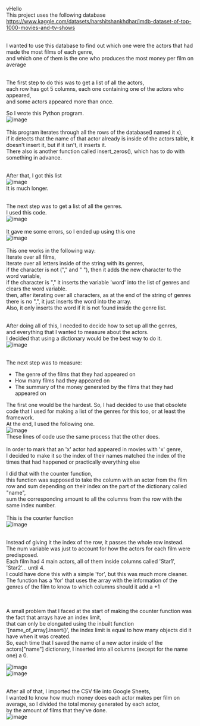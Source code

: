 vHello<br>
This project uses the following database <br> 
https://www.kaggle.com/datasets/harshitshankhdhar/imdb-dataset-of-top-1000-movies-and-tv-shows<br><br> 


I wanted to use this database to find out which one were the actors that had made the most films of each genre, <br> 
and which one of them is the one who produces the most money per film on average<br> <br> 

The first step to do this was to get a list of all the actors,<br>
each row has got 5 columns, each one containing one of the actors who appeared,<br>
and some actors appeared more than once.<br>

So I wrote this Python program.<br>
![image](https://github.com/sneppington/wa/assets/140338265/41e1393b-907c-40cb-a0fb-1bf69b1ed524)<br><br>
This program iterates through all the rows of the database(I named it x),<br>
if it detects that the name of that actor already is inside of the actors table, it doesn't insert it, but if it isn't, it inserts it.<br>
There also is another function called insert_zeros(), which has to do with something in advance.<br><br>

After that, I got this list<br>
![image](https://github.com/sneppington/wa/assets/140338265/eb1c6254-4181-49c2-85e6-12c358332bbc)<br>
It is much longer.<br><br>


The next step was to get a list of all the genres. <br>
I used this code. <br>
![image](https://github.com/sneppington/wa/assets/140338265/f9cf9db8-5bd6-4d18-8275-3477de24f02c)<br><br>
It gave me some errors, so I ended up using this one <br>
![image](https://github.com/sneppington/wa/assets/140338265/e1ef2efc-aeba-48cd-903e-fbbab825d429)<br><br>
This one works in the following way:<br>
Iterate over all films,<br>
Iterate over all letters inside of the string with its genres,<br>
if the character is not ("," and " "), then it adds the new character to the word variable,<br>
if the character is "," it inserts the variable 'word' into the list of genres and clears the word variable.<br>
then, after iterating over all characters, as at the end of the string of genres there is no ",", it just inserts the word into the array.<br>
Also, it only inserts the word if it is not found inside the genre list.<br><br>

After doing all of this, I needed to decide how to set up all the genres, <br>
and everything that I wanted to measure about the actors. <br>
I decided that using a dictionary would be the best way to do it.<br>
![image](https://github.com/sneppington/wa/assets/140338265/9b221f73-4e58-4d5c-94f1-7de4325c654d)<br><br>

The next step was to measure:
  - The genre of the films that they had appeared on <br>
  - How many films had they appeared on <br>
  - The summary of the money generated by the films that they had appeared on<br>

The first one would be the hardest.
So, I had decided to use that obsolete code that I used for making a list of the genres for this too, or at least the framework. <br>
At the end, I used the following one.<br>
![image](https://github.com/sneppington/wa/assets/140338265/a3b5825c-e915-4891-90a4-5c38522046cb)<br>
These lines of code use the same process that the other does.<br><br>
In order to mark that an 'x' actor had appeared in movies with 'x' genre, <br>
I decided to make it so the index of their names matched the index of the times that had happened or practically everything else <br>

I did that with the counter function,<br>
this function was supposed to take the column with an actor from the film row and sum depending on their index on the part of the dictionary called "name",<br>
sum the corresponding amount to all the columns from the row with the same index number.<br><br>
This is the counter function<br>
![image](https://github.com/sneppington/wa/assets/140338265/37d78359-3c48-4ab0-8275-7e71fc9fb21c)<br><br>

Instead of giving it the index of the row, it passes the whole row instead.<br>
The num variable was just to account for how the actors for each film were predisposed.<br>
Each film had 4 main actors, all of them inside columns called 'Star1', 'Star2'... until 4.<br>
I could have done this with a simple 'for', but this was much more cleaner.<br>
The function has a 'for' that uses the array with the information of the genres of the film to know to which columns should it add a +1<br><br><br>

A small problem that I faced at the start of making the counter function was the fact that arrays have an index limit,<br>
that can only be elongated using the inbuilt function '[name_of_array].insert()', the index limit is equal to how many objects did it have when it was created.<br>
So, each time that I saved the name of a new actor inside of the actors["name"] dictionary, I inserted into all columns (except for the name one) a 0.<br>

![image](https://github.com/sneppington/wa/assets/140338265/3e5383fd-d1e7-4b90-80b2-c353bd514857)<br>
![image](https://github.com/sneppington/wa/assets/140338265/d9d2582a-899a-40af-a4d7-de2a8eafb025)<br><br>

After all of that, I imported the CSV file into Google Sheets,<br>
I wanted to know how much money does each actor makes per film on average, so I divided the total money generated by each actor, <br>
by the amount of films that they've done.<br>
![image](https://github.com/sneppington/A-small-project-about-films-and-actors/assets/140338265/72315adc-2bfc-4a7c-ab14-a96a053bc314)


